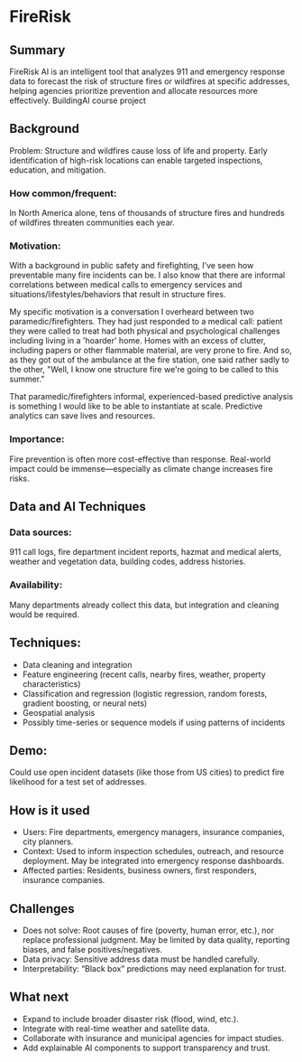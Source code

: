 # FireRisk
## Summary
FireRisk AI is an intelligent tool that analyzes 911 and emergency response data to forecast the risk of structure fires or wildfires at specific addresses, helping agencies prioritize prevention and allocate resources more effectively.
BuildingAI course project

## Background
Problem: Structure and wildfires cause loss of life and property. Early identification of high-risk locations can enable targeted inspections, education, and mitigation.
### How common/frequent: 
In North America alone, tens of thousands of structure fires and hundreds of wildfires threaten communities each year.
### Motivation: 
With a background in public safety and firefighting, I’ve seen how preventable many fire incidents can be. I also know that there are informal correlations between medical calls to emergency services and situations/lifestyles/behaviors that result in structure fires. 

My specific motivation is a conversation I overheard between two paramedic/firefighters. They had just responded to a medical call: patient they were called to treat had both physical and psychological challenges including living in a 'hoarder'  home. Homes with an excess of clutter, including papers or other flammable material, are very prone to fire. And so, as they got out of the ambulance at the fire station, one said rather sadly to the other, "Well, I know one structure fire we're going to be called to this summer."

That paramedic/firefighters informal, experienced-based predictive analysis is something I would like to be able to instantiate at scale.  Predictive analytics can save lives and resources.
### Importance: 
Fire prevention is often more cost-effective than response. Real-world impact could be immense—especially as climate change increases fire risks.
## Data and AI Techniques
### Data sources: 
911 call logs, fire department incident reports, hazmat and medical alerts, weather and vegetation data, building codes, address histories.
### Availability: 
Many departments already collect this data, but integration and cleaning would be required.
## Techniques:
* Data cleaning and integration
* Feature engineering (recent calls, nearby fires, weather, property characteristics)
* Classification and regression (logistic regression, random forests, gradient boosting, or neural nets)
* Geospatial analysis
* Possibly time-series or sequence models if using patterns of incidents
## Demo: 
Could use open incident datasets (like those from US cities) to predict fire likelihood for a test set of addresses.
## How is it used
* Users: Fire departments, emergency managers, insurance companies, city planners.
* Context: Used to inform inspection schedules, outreach, and resource deployment. May be integrated into emergency response dashboards.
* Affected parties: Residents, business owners, first responders, insurance companies.
## Challenges
* Does not solve: Root causes of fire (poverty, human error, etc.), nor replace professional judgment. May be limited by data quality, reporting biases, and false positives/negatives.
* Data privacy: Sensitive address data must be handled carefully.
* Interpretability: “Black box” predictions may need explanation for trust.
## What next
* Expand to include broader disaster risk (flood, wind, etc.).
* Integrate with real-time weather and satellite data.
* Collaborate with insurance and municipal agencies for impact studies.
* Add explainable AI components to support transparency and trust.
